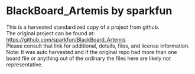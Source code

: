 
# BlackBoard_Artemis by sparkfun  
This is a harvested standardized copy of a project from github.  
The original project can be found at:  
https://github.com/sparkfun/BlackBoard_Artemis  
Please consult that link for additional, details, files, and license information.  
Note: It was auto harvested and if the original repo had more than one board file or anything out of the ordinary the files here are likely not representative.  
    